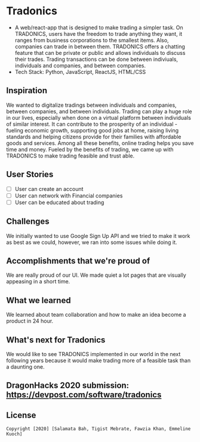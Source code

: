 # Tradonics

- A web/react-app that is designed to make trading a simpler task. On TRADONICS, users have the freedom to trade anything they want, it ranges from business corporations to the smallest items. Also, companies can trade in between them. TRADONICS offers a chatting feature that can be private or public and allows individuals to discuss their trades. Trading transactions can be done between indiviuals, individuals and companies, and between companies.
- Tech Stack: Python, JavaScript, ReactJS, HTML/CSS

## Inspiration 
We wanted to digitalize tradings between individuals and companies, between companies, and between individuals. Trading can play a huge role in our lives, especially when done on a virtual platform between individuals of similar interest. It can contribute to the prosperity of an individual - fueling economic growth, supporting good jobs at home, raising living standards and helping citizens provide for their families with affordable goods and services. Among all these benefits, online trading helps you save time and money. Fueled by the benefits of trading, we came up with TRADONICS to make trading feasible and trust able.

## User Stories

* [ ] User can create an account 
* [ ] User can network with Financial companies
* [ ] User can be educated about trading

## Challenges
We initially wanted to use Google Sign Up API and we tried to make it work as best as we could, however, we ran into some issues while doing it.

## Accomplishments that we're proud of 
We are really proud of our UI. We made quiet a lot pages that are visually appeasing in a short time.

## What we learned 
We learned about team collaboration and how to make an idea become a product in 24 hour.

## What's next for Tradonics
We would like to see TRADONICS implemented in our world in the next following years because it would make trading more of a feasible task than a daunting one.

## DragonHacks 2020 submission: https://devpost.com/software/tradonics

## License

    Copyright [2020] [Salamata Bah, Tigist Mebrate, Fawzia Khan, Emmeline Kuoch]
